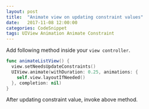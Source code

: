 ```yaml
---
layout: post
title:  "Animate view on updating constraint values"
date:   2017-11-08 12:00:00
categories: CodeSnippet
tags: UIView Animation Animate Constraint
---
```


Add following method inside your `view controller`.

```swift
func animateListView() {
  view.setNeedsUpdateConstraints()
  UIView.animate(withDuration: 0.25, animations: {
    self.view.layoutIfNeeded()
  }, completion: nil)
}
```

After updating constraint value, invoke above method.